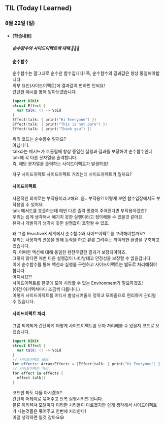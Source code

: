 ## TIL (Today I Learned)

### 8월 22일 (일)

- #### [학습내용]
  
  ##### 순수함수와 사이드이펙트에 대해  🧑🏻‍💻   
  
  #### 순수함수   
  순수함수는 말그대로 순수한 함수입니다! 즉, 순수함수의 결과값은 항상 동일해야합니다.   
  외부 요인(사이드이펙트)에 결과값이 변하면 안되요!   
  간단한 예시를 통해 알아보겠습니다.   
  ```swift
  import UIKit
  struct Effect {
    var talk: () -> Void
  }
  Effect(talk: { print("Hi Everyone") })
  Effect(talk: { print("This is not pure") })
  Effect(talk: { print("Thank you") })
  ```
  위의 코드는 순수함수 일까요?   
  아닙니다.   
  talk라는 메서드가 호출될때 항상 동일한 실행과 결과를 보장해야 순수함수인데 talk에 각 다른 문자열을 출력합니다.   
  즉, 해당 문자열을 출력하는 사이드이펙트가 발생하죠!   

  자꾸 사이드이펙트 사이드이펙트 거리는데 사이드이펙트가 뭘까요?   

  #### 사이드이펙트   
  사전적인 의미로는 부작용이라고해요. 음.. 부작용?! 어떻게 보면 함수입장에서도 부작용일 수 있어요.   
  talk 메서드를 호출하는데 매번 다른 출력 명령이 주어진다면 부작용이겠죠?   
  우리는 쉽게 생각해서 예기치 못한 실행이라고 정의해볼 수 있을것 같아요.   
  유저나 개발자가 생각치 못한 실행값이 포함될 수 있죠.   

  왜 그럼 ReactiveX 세계에서 순수함수와 사이드이펙트를 고려해야할까요?   
  우리는 사용자의 반응을 통해 동작을 하고 뷰를 그려주는 리액터한 환경을 구축하고 있습니다.   
  즉, 어떠한 액션에 대해 동일한 완전무결한 결과가 보장되야하죠.    
  그렇지 않다면 매번 다른 실행값이 나타날테고 안정성을 보장할 수 없을겁니다.   
  이에 순수함수를 통해 액션과 실행을 구현하고 사이드이펙트는 별도로 처리해줘야합니다.   
  어디서요?!   
  사이드이펙트를 한곳에 모아 처리할 수 있는 Environment가 필요하겠죠!   
  (이건 아키텍쳐마다 조금씩 다릅니다.)   
  이렇게 사이드이펙트를  어디서 발생시켜줄지 정하고 모아줌으로 편리하게 관리될 수 있습니다.   

  #### 사이드이펙트 처리   
  그럼 되게되게 간단하게 어떻게 사이드이펙트를 모아 처리해볼 수 있을지 코드로 보겠습니다.   
  ```swift
  import UIKit
  struct Effect {
    var talk: () -> Void
  }
  // 사이드이펙트 모음
  let effects: Array<Effect> = [Effect(talk: { print("Hi Everyone") }),   Effect(talk: { print("This is not pure") }), Effect(talk: { print("Thank you") })]
  // 사이드이펙트 처리
  for effect in effects {
    effect.talk()
  }
  ```
  코드만 봐도 다들 아시겠죠?   
  간단히 어레이로 묶어주고 반복 실행시키면 됩니다.   
  물론 아키텍쳐 모델마다 이러한 처리들이 다르겠지만 쉽게 생각해서 사이드이펙트가 나는것들은 묶어주고 한번에 처리한다!   
  이걸 생각하면 될것 같아요😃   
